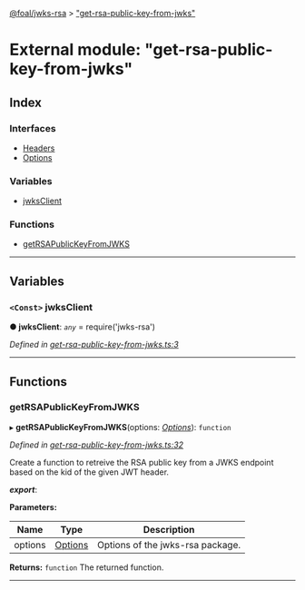 [@foal/jwks-rsa](../README.md) > ["get-rsa-public-key-from-jwks"](../modules/_get_rsa_public_key_from_jwks_.md)

# External module: "get-rsa-public-key-from-jwks"

## Index

### Interfaces

* [Headers](../interfaces/_get_rsa_public_key_from_jwks_.headers.md)
* [Options](../interfaces/_get_rsa_public_key_from_jwks_.options.md)

### Variables

* [jwksClient](_get_rsa_public_key_from_jwks_.md#jwksclient)

### Functions

* [getRSAPublicKeyFromJWKS](_get_rsa_public_key_from_jwks_.md#getrsapublickeyfromjwks)

---

## Variables

<a id="jwksclient"></a>

### `<Const>` jwksClient

**● jwksClient**: *`any`* =  require('jwks-rsa')

*Defined in [get-rsa-public-key-from-jwks.ts:3](https://github.com/FoalTS/foal/blob/aac11366/packages/jwks-rsa/src/get-rsa-public-key-from-jwks.ts#L3)*

___

## Functions

<a id="getrsapublickeyfromjwks"></a>

###  getRSAPublicKeyFromJWKS

▸ **getRSAPublicKeyFromJWKS**(options: *[Options](../interfaces/_get_rsa_public_key_from_jwks_.options.md)*): `function`

*Defined in [get-rsa-public-key-from-jwks.ts:32](https://github.com/FoalTS/foal/blob/aac11366/packages/jwks-rsa/src/get-rsa-public-key-from-jwks.ts#L32)*

Create a function to retreive the RSA public key from a JWKS endpoint based on the kid of the given JWT header.

*__export__*: 

**Parameters:**

| Name | Type | Description |
| ------ | ------ | ------ |
| options | [Options](../interfaces/_get_rsa_public_key_from_jwks_.options.md) |  Options of the jwks-rsa package. |

**Returns:** `function`
The returned function.

___

